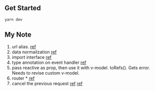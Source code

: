 ## Get Started

```shell
yarn dev
```

## My Note

1. url alias. [ref](https://dev.to/tilly/aliasing-in-vite-w-typescript-1lfo)
2. data normailzation [ref](https://github.com/paularmstrong/normalizr/tree/master/docs)
3. import interface [ref](https://stackoverflow.com/questions/72056806/vue3-with-vite-cant-import-ts-interface)
4. type annotation on event handler [ref](https://stackoverflow.com/questions/67434135/vue-3-typescript-warning-on-vue-emit-and-event-object-is-possibly-null)
5. pass reactive as prop, then use it with v-model. toRefs(). Gets error. Needs to revise custom v-model.
6. router \* [ref](https://router.vuejs.org/guide/migration/#removed-star-or-catch-all-routes)
7. cancel the previous request [ref](https://axios-http.com/docs/cancellation) [ref](https://www.codingdeft.com/posts/axios-cancel-previous-request-react/)
